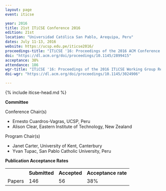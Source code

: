```yaml
---
layout: page
event: iticse

year: 2016
title: 21st ITiCSE Conference 2016
edition: 21st
location: "Universidad Católica San Pablo, Arequipa, Peru"
dates: July 11-13, 2016
website: https://ucsp.edu.pe/iticse2016/
proceedings-title: "ITiCSE '16: Proceedings of the 2016 ACM Conference on Innovation and Technology in Computer Science Education"  
doi: "https://dl.acm.org/doi/proceedings/10.1145/2899415"
acceptance: 38%
attendance: 186
wgr-title: "ITiCSE '16: Proceedings of the 2016 ITiCSE Working Group Reports"
doi-wgr: "https://dl.acm.org/doi/proceedings/10.1145/3024906"

---
```


{% include iticse-head.md %}

**Committee**

Conference Chair(s)

-   Ernesto Cuardros-Vagras, UCSP, Peru
-   Alison Clear, Eastern Institute of Technology, New Zealand

Program Chair(s)

-   Janet Carter, University of Kent, Canterbury
-   Yvan Tupac, San Pablo Catholic University, Peru

**Publication Acceptance Rates**

 <table class="table table-hover table-sm"><tbody><tr><th> </th>
<th>Submitted</th>
<th>Accepted</th>
<th>Acceptance rate</th>
</tr><tr><td>Papers</td>
<td>146</td>
<td>56</td>
<td>38%</td>

